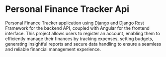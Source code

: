 # Personal Finance Tracker Api
Personal Finance Tracker application using Django and Django Rest Framework for the backend API, coupled with Angular for the frontend interface. This project allows users to register an account, enabling them to efficiently manage their finances by tracking expenses, setting budgets, generating insightful reports and secure data handling to ensure a seamless and reliable financial management experience.
